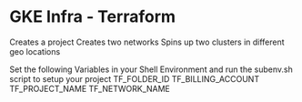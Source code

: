 # GKE Infra - Terraform

Creates a project
Creates two networks
Spins up two clusters in different geo locations

Set the following Variables in your Shell Environment and run the subenv.sh script to setup your project
TF_FOLDER_ID
TF_BILLING_ACCOUNT
TF_PROJECT_NAME
TF_NETWORK_NAME
